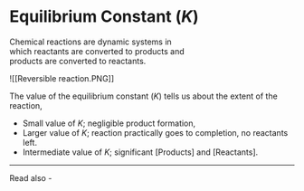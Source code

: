 # Equilibrium Constant (*K*)

Chemical reactions are dynamic systems in  
which reactants are converted to products and  
products are converted to reactants.

![[Reversible reaction.PNG]]

The value of the equilibrium constant (*K*) tells us about the extent of the reaction,

- Small value of *K*; negligible product formation,
- Larger value of *K*; reaction practically goes to completion, no reactants left.
- Intermediate value of *K*; significant [Products] and [Reactants].






---
Read also - 